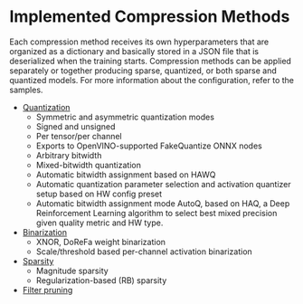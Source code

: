 # Implemented Compression Methods

Each compression method receives its own hyperparameters that are organized as a dictionary and basically stored in a JSON file that is deserialized when the training starts. Compression methods can be applied separately or together producing sparse, quantized, or both sparse and quantized models. For more information about the configuration, refer to the samples.

- [Quantization](./compression_algorithms/Quantization.md)
  - Symmetric and asymmetric quantization modes
  - Signed and unsigned
  - Per tensor/per channel
  - Exports to OpenVINO-supported FakeQuantize ONNX nodes
  - Arbitrary bitwidth
  - Mixed-bitwidth quantization
  - Automatic bitwidth assignment based on HAWQ
  - Automatic quantization parameter selection and activation quantizer setup based on HW config preset
  - Automatic bitwidth assignment mode AutoQ, based on HAQ, a Deep Reinforcement Learning algorithm to select best mixed precision given quality metric and HW type.
- [Binarization](./compression_algorithms/Binarization.md)
  - XNOR, DoReFa weight binarization
  - Scale/threshold based per-channel activation binarization
- [Sparsity](./compression_algorithms/Sparsity.md)
  - Magnitude sparsity
  - Regularization-based (RB) sparsity
- [Filter pruning](./compression_algorithms/Pruning.md)
